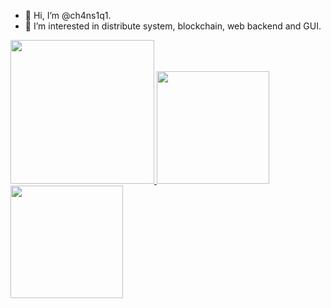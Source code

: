 - 👋 Hi, I’m @ch4ns1q1.
- 👀 I’m interested in distribute system, blockchain, web backend and GUI.

<a href="/">
  <img height="230em" src="https://github-profile-summary-cards.vercel.app/api/cards/profile-details?username=ch4ns1q1&theme=github">
  <img height="180em" src="https://github-readme-stats.vercel.app/api?username=ch4ns1q1&show_icons=true&include_all_commits=true&count_private=true"/>
  <img height="180em" src="https://github-readme-stats.vercel.app/api/top-langs?username=ch4ns1q1&layout=compact&langs_count=8" />
</a>
